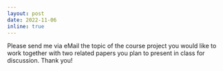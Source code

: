 ```yaml
---
layout: post
date: 2022-11-06 
inline: true
---
```


Please send me via eMail the topic of the course project you would like to work together with two related papers you plan to present in class for discussion. Thank you!
